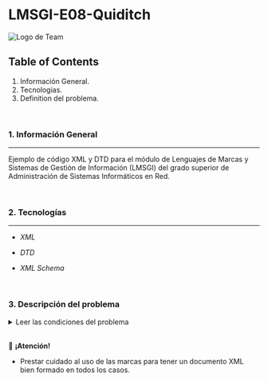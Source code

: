# LMSGI-E08-Quiditch

![Logo de Team](https://github.com/ana-polo/LMSGI02-E01/blob/main/LMSGI.gif "Team logo")

## Table of Contents

1. Información General.
2. Tecnologias.
3. Definition del problema.

&nbsp;

### 1. Información General

***

Ejemplo de código XML y DTD para el módulo de Lenguajes de Marcas y Sistemas de Gestión de Información (LMSGI) del grado superior de Administración de Sistemas Informáticos en Red.

&nbsp;

### 2. Tecnologías

***

- *XML*

- *DTD*

- *XML Schema*

&nbsp;

### 3. Descripción del problema

<details>
	<summary>Leer las condiciones del problema</summary>
		En el mundo mágico el principal deporte es el Quiditch, que se desarrolla mientras 14 jugadores, 
		7 de cada equipo, vuelan en escobas al tiempo que esquivan las bludgers ( tipo de pelota hechizada 
		que persigue a los jugadores de forma indiscriminada ). En cada equipo hay siete jugadores:

				&nbsp;
				- Tres son cazadores, su cometido es lanzar la quaffle ( pelota especial ) e intentar que entre 
				por uno de los aros de gol. Obtienen diez puntos cada vez que la quaffle pasa por un aro. 

				&nbsp;
				- El guardián, vuela alrededor de los aros de gol y detiene los lanzamientos del otro equipo.

				&nbsp;
				- Dos golpeadores, cuyo trabajo es proteger a su equipo de las bludgers y desviarlas hacia el equipo contrario. 

				&nbsp;
				- El buscador, vuela entre cazadores, golpeadores, la quaffle y las bludgers, intentando atrapar la snitch 
				 dorada ( una pelota pequeña con alas que vuela muy rápido y es difícil de coger, ya que está hechizada para 
				no dejarse atrapar ) antes de que la coja el otro buscador, porque cada vez que un buscador la atrapa, su 
				equipo gana ciento cincuenta puntos extra.

		&nbsp;
		Un partido de quidditch sólo termina cuando se atrapa la snitch, así que puede durar muchísimo ( el record 
		son 3 meses 2 días y 3minutos ). 

		&nbsp;
		El colegio de magia y hechicería Hogwarts celebra todos los cursos un campeonato de Quidditch entre las 
		cuatro casas del colegio, Gryffinfor, Ravenclaw, Hufflepuff y Slytherin. Los cuatro equipos compiten 
		entre sí para luchar por la Copa del colegio.

		&nbsp;
		Para agilizar la gestión de los datos del campeonato, Albus Dumbledor, director del colegio de magia y 
		hechicería Hogwarts, ha contratado a los mejores especialistas en lenguajes de marcas, los alumnos muggles 
		del 1er curso de ASIR del IES Alisal, para hacer una aplicación xml que valide los documentos XML con la información 
		sobre cada uno de los partidos que tienen lugar. 

		&nbsp;
		Estos ficheros XML han de contener la siguiente información sobre el partido:

		&nbsp;	
			- Equipos que lo juegan. ( Sólo pueden ser los equipos de las casas de Hogwarts ).

			&nbsp;
			- Fecha del encuentro. 

			&nbsp;
			- Duración del mismo. 

			&nbsp;
			- Ganador. ( Su valor será el nombre del equipo ganador ). 

			&nbsp;
			- Arbitro. Pueden ser la profesora. Hooch o el profesor Snape.

			&nbsp;
			- Código de identificación del partido. Está formado por las iniciales de los equipos contrincantes, en mayúsculas, seguidas de un guión y cuatro cifras que representan el año del partido.

		&nbsp;
		Sobre cada equipo se guardará la siguiente información:

			&nbsp;
			- Nombre.

			&nbsp;
			- Agrupar los jugadores que ocupan cada uno de los puestos. Hay que guardar, si es el caso, los goles que ha metido cada uno de los cazadores, las paradas del guardián y si el buscador ha capturado o no la snicht dorada. 

			&nbsp;
			- Puntos conseguidos. 

			&nbsp;
			- Código que lo identifica, se formará por las 3 primeras letras del nombre, en minúsculas, seguido de tres cifras. 

		&nbsp;
		La información que queremos guardar de cada uno de los jugadores es:

			&nbsp;

			- Nombre. 

			&nbsp;

			- Número de faltas cometidas, si las hay. 

			&nbsp;

			- Código identificador, que coincide con el expediente académico. Está compuesto de 8 Caracteres alfanuméricos. 

			&nbsp;

			- Número de cursos que lleva formando parte del equipo.

</details>
&nbsp;

👀 **¡Atención!**

- Prestar cuidado al uso de las marcas para tener un documento XML bien formado en todos los casos.

&nbsp;
